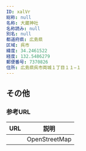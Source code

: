 ```yaml
---
ID: xalVr
総称: null
名称: 大蔵神社
名称読み: null
別名: null
都道府県: 広島県
区域: 呉市
緯度: 34.2461522
経度: 132.5486279
郵便番号: 7370826
住所: 広島県呉市両城１丁目１１−１
---
```


## その他

### 参考URL

| URL | 説明          |
| --- | ------------- |
|     | OpenStreetMap |
